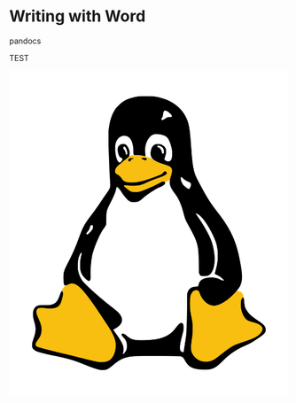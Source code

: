 # Writing with Word

pandocs

TEST

![Tux (mascot) - Wikipedia](/images/2020-04-19-third_post/image1.png)
